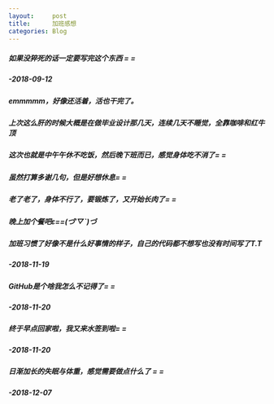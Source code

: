 ```yaml
---
layout:     post
title:      加班感想
categories: Blog
---
```


##### 如果没猝死的话一定要写完这个东西 = =
#####                               -2018-09-12
##### emmmmm，好像还活着，活也干完了。
##### 上次这么肝的时候大概是在做毕业设计那几天，连续几天不睡觉，全靠咖啡和红牛顶
##### 这次也就是中午午休不吃饭，然后晚下班而已，感觉身体吃不消了= =
##### 虽然打算多谢几句，但是好想休息= =
##### 老了老了，身体不行了，要锻炼了，又开始长肉了= =
##### 晚上加个餐吧ε==(づ′▽`)づ


##### 加班习惯了好像不是什么好事情的样子，自己的代码都不想写也没有时间写了T.T
#####                               -2018-11-19
##### GitHub是个啥我怎么不记得了= =
#####                               -2018-11-20
##### 终于早点回家啦，我又来水签到啦= =
#####                               -2018-11-20
##### 日渐加长的失眠与体重，感觉需要做点什么了 = =
#####                               -2018-12-07